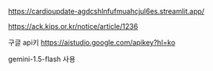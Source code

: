 https://cardioupdate-agdcshlnfufmuahcjul6es.streamlit.app/


https://ack.kips.or.kr/notice/article/1236

구글 api키
https://aistudio.google.com/apikey?hl=ko

gemini-1.5-flash 사용
